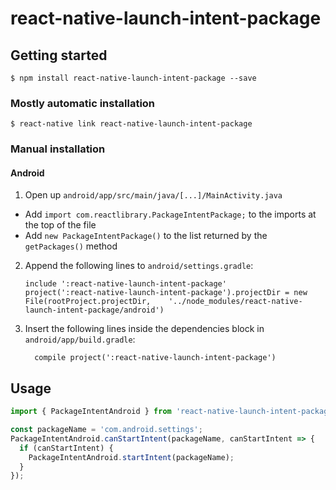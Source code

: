 
# react-native-launch-intent-package

## Getting started

`$ npm install react-native-launch-intent-package --save`

### Mostly automatic installation

`$ react-native link react-native-launch-intent-package`

### Manual installation

#### Android

1. Open up `android/app/src/main/java/[...]/MainActivity.java`
  - Add `import com.reactlibrary.PackageIntentPackage;` to the imports at the top of the file
  - Add `new PackageIntentPackage()` to the list returned by the `getPackages()` method
2. Append the following lines to `android/settings.gradle`:
  	```
  	include ':react-native-launch-intent-package'
  	project(':react-native-launch-intent-package').projectDir = new File(rootProject.projectDir, 	'../node_modules/react-native-launch-intent-package/android')
  	```
3. Insert the following lines inside the dependencies block in `android/app/build.gradle`:
  	```
      compile project(':react-native-launch-intent-package')
  	```

## Usage
```javascript
import { PackageIntentAndroid } from 'react-native-launch-intent-package';

const packageName = 'com.android.settings';
PackageIntentAndroid.canStartIntent(packageName, canStartIntent => {
  if (canStartIntent) {
    PackageIntentAndroid.startIntent(packageName);
  }
});
```
